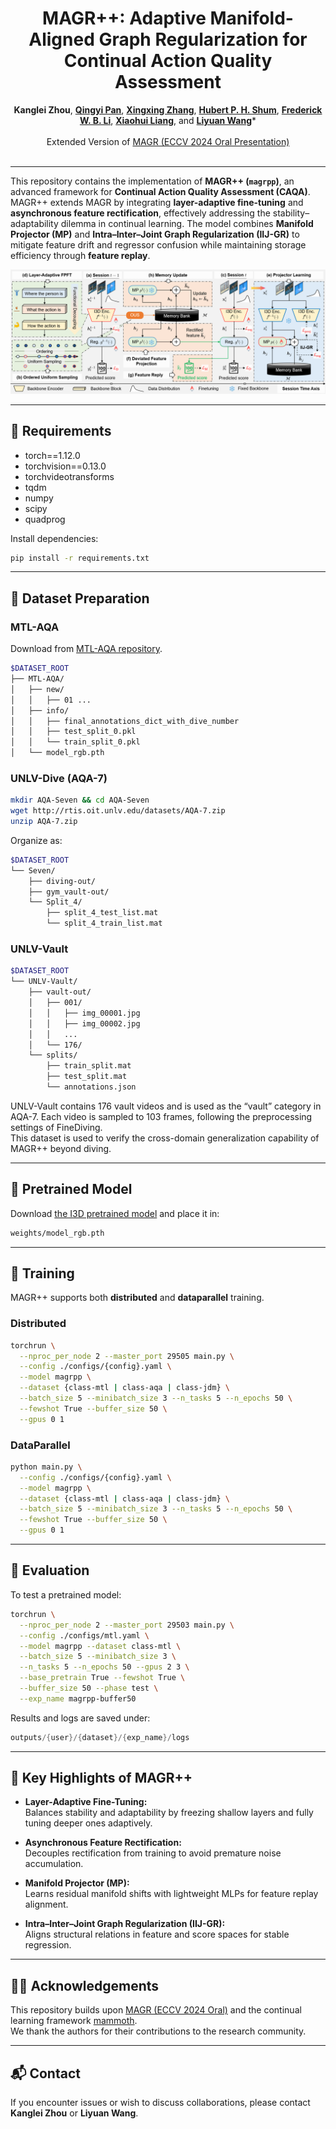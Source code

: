 <div align="center">
  <div>
    <h1>
        MAGR++: Adaptive Manifold-Aligned Graph Regularization for Continual Action Quality Assessment
    </h1>
  </div>

  <div>
    <strong>Kanglei Zhou</strong>,  
    <a href="https://scholar.google.com/citations?user=MeNSCpQAAAAJ"><strong>Qingyi Pan</strong></a>,  
    <a href="https://indussky8.github.io/"><strong>Xingxing Zhang</strong></a>,  
    <a href="http://hubertshum.com/"><strong>Hubert P. H. Shum</strong></a>,  
    <a href="https://frederickli.webspace.durham.ac.uk/"><strong>Frederick W. B. Li</strong></a>,  
    <a href="https://orcid.org/0000-0001-6351-2538"><strong>Xiaohui Liang</strong></a>,  
    and <a href="https://lywang3081.github.io/"><strong>Liyuan Wang</strong></a>*
  </div>

  <br/>
  <div>
    Extended Version of <a href='https://github.com/ZhouKanglei/MAGR_CAQA'>MAGR (ECCV 2024 Oral Presentation)</a>
  </div>
  <br/>
</div>

---

This repository contains the implementation of **MAGR++ (`magrpp`)**, an advanced framework for **Continual Action Quality Assessment (CAQA)**.  
MAGR++ extends MAGR by integrating **layer-adaptive fine-tuning** and **asynchronous feature rectification**, effectively addressing the stability–adaptability dilemma in continual learning.  The model combines **Manifold Projector (MP)** and **Intra–Inter–Joint Graph Regularization (IIJ-GR)** to mitigate feature drift and regressor confusion while maintaining storage efficiency through **feature replay**.

![](framework.png)

---

## 🔧 Requirements

- torch==1.12.0  
- torchvision==0.13.0  
- torchvideotransforms  
- tqdm  
- numpy  
- scipy  
- quadprog  

Install dependencies:
```bash
pip install -r requirements.txt
```

---

## 📂 Dataset Preparation

### MTL-AQA

Download from [MTL-AQA repository](https://github.com/ParitoshParmar/MTL-AQA).

```bash
$DATASET_ROOT
├── MTL-AQA/
│   ├── new/
│   │   ├── 01 ...
│   ├── info/
│   │   ├── final_annotations_dict_with_dive_number
│   │   ├── test_split_0.pkl
│   │   └── train_split_0.pkl
│   └── model_rgb.pth
```

### UNLV-Dive (AQA-7)

```bash
mkdir AQA-Seven && cd AQA-Seven
wget http://rtis.oit.unlv.edu/datasets/AQA-7.zip
unzip AQA-7.zip
```

Organize as:

```bash
$DATASET_ROOT
└── Seven/
    ├── diving-out/
    ├── gym_vault-out/
    └── Split_4/
        ├── split_4_test_list.mat
        └── split_4_train_list.mat
```

### UNLV-Vault

```bash
$DATASET_ROOT
└── UNLV-Vault/
    ├── vault-out/
    │   ├── 001/
    │   │   ├── img_00001.jpg
    │   │   ├── img_00002.jpg
    │   │   ...
    │   └── 176/
    └── splits/
        ├── train_split.mat
        ├── test_split.mat
        └── annotations.json
```

UNLV-Vault contains 176 vault videos and is used as the “vault” category in AQA-7. Each video is sampled to 103 frames, following the preprocessing settings of FineDiving.  
This dataset is used to verify the cross-domain generalization capability of MAGR++ beyond diving.

---

## 🧠 Pretrained Model

Download [the I3D pretrained model](https://github.com/hassony2/kinetics_i3d_pytorch/tree/master/model) 
and place it in:

```bash
weights/model_rgb.pth
```

---

## 🚀 Training

MAGR++ supports both **distributed** and **dataparallel** training.

### Distributed

```bash
torchrun \
  --nproc_per_node 2 --master_port 29505 main.py \
  --config ./configs/{config}.yaml \
  --model magrpp \
  --dataset {class-mtl | class-aqa | class-jdm} \
  --batch_size 5 --minibatch_size 3 --n_tasks 5 --n_epochs 50 \
  --fewshot True --buffer_size 50 \
  --gpus 0 1
```

### DataParallel

```bash
python main.py \
  --config ./configs/{config}.yaml \
  --model magrpp \
  --dataset {class-mtl | class-aqa | class-jdm} \
  --batch_size 5 --minibatch_size 3 --n_tasks 5 --n_epochs 50 \
  --fewshot True --buffer_size 50 \
  --gpus 0 1
```

---

## 🧩 Evaluation

To test a pretrained model:

```bash
torchrun \
  --nproc_per_node 2 --master_port 29503 main.py \
  --config ./configs/mtl.yaml \
  --model magrpp --dataset class-mtl \
  --batch_size 5 --minibatch_size 3 \
  --n_tasks 5 --n_epochs 50 --gpus 2 3 \
  --base_pretrain True --fewshot True \
  --buffer_size 50 --phase test \
  --exp_name magrpp-buffer50
```

Results and logs are saved under:

```swift
outputs/{user}/{dataset}/{exp_name}/logs
```

---

## 🧭 Key Highlights of MAGR++

-   **Layer-Adaptive Fine-Tuning:**  
    Balances stability and adaptability by freezing shallow layers and fully tuning deeper ones adaptively.
    
-   **Asynchronous Feature Rectification:**  
    Decouples rectification from training to avoid premature noise accumulation.
    
-   **Manifold Projector (MP):**  
    Learns residual manifold shifts with lightweight MLPs for feature replay alignment.
    
-   **Intra–Inter–Joint Graph Regularization (IIJ-GR):**  
    Aligns structural relations in feature and score spaces for stable regression.
    

---

## 🧑‍💻 Acknowledgements

This repository builds upon [MAGR (ECCV 2024 Oral)](https://github.com/ZhouKanglei/MAGR_CAQA) and the continual learning framework [mammoth](https://github.com/aimagelab/mammoth).  
We thank the authors for their contributions to the research community.

---

## 📬 Contact

If you encounter issues or wish to discuss collaborations, please contact **Kanglei Zhou** or **Liyuan Wang**.



